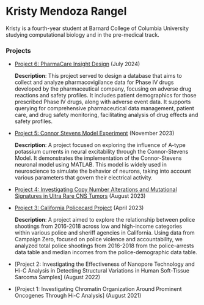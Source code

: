 # Kristy Mendoza Rangel

Kristy is a fourth-year student at Barnard College of Columbia University studying computational biology and in the pre-medical track.

### Projects
- [Project 6: PharmaCare Insight Design](PharmaCare-Insight-design.md) (July 2024)
  
  **Description**: This project served to design a database that aims to collect and analyze pharmacovigilance data for Phase IV drugs developed by the pharmaceutical company, focusing on        adverse drug reactions and safety profiles. It includes patient demographics for those prescribed Phase IV drugs, along with adverse event data. It supports querying for comprehensive      pharmaceutical data management, patient care, and drug safety monitoring, facilitating analysis of drug effects and safety profiles.

- [Project 5: Connor Stevens Model Experiment](connor-stevens-model-experiment.md) (November 2023)
  
  **Description**: A project focused on exploring the influence of A-type potassium currents in neural excitability through the Connor-Stevens Model. It demonstrates the implementation of the    Connor-Stevens neuronal model using MATLAB. This model is widely used in neuroscience to simulate the behavior of neurons, taking into account various parameters that govern their          electrical activity.
  
- [Project 4: Investigating Copy Number Alterations and Mutational Signatures in Ultra Rare CNS Tumors](california-policecard-project.md) (August 2023)

- [Project 3: California Policecard Project](california-policecard-project.md) (April 2023)
  
  **Description**: A project aimed to explore the relationship between police shootings from 2016-2018 across low and high-income categories within various police and sheriff agencies in         California. Using data from Campaign Zero, focused on police violence and accountability, we analyzed total police shootings from 2016-2018 from the police-arrests data table and median    incomes from the police-demographic data table.

- [Project 2: Investigating the Effectiveness of Nanopore Technology and Hi-C Analysis in Detecting Structural Variations in Human Soft-Tissue Sarcoma Samples] (August 2022)


- [Project 1: Investigating Chromatin Organization Around Prominent Oncogenes Through Hi-C Analysis] (August 2021)
  


